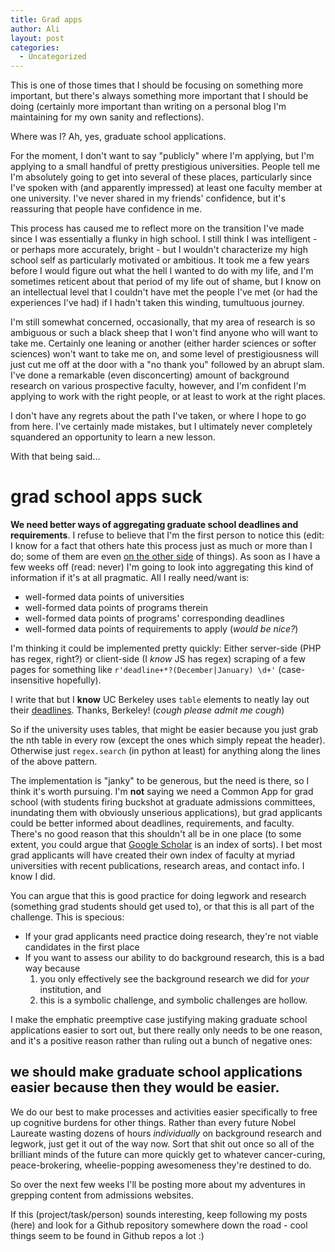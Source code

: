 ```yaml
---
title: Grad apps
author: Ali
layout: post
categories:
  - Uncategorized
---
```

This is one of those times that I should be focusing on something more important, but there's always something more important that I should be doing (certainly more important than writing on a personal blog I'm maintaining for my own sanity and reflections).

Where was I? Ah, yes, graduate school applications.

For the moment, I don't want to say "publicly" where I'm applying, but I'm applying to a small handful of pretty prestigious universities. People tell me I'm absolutely going to get into several of these places, particularly since I've spoken with (and apparently impressed) at least one faculty member at one university. I've never shared in my friends' confidence, but it's reassuring that people have confidence in me.

This process has caused me to reflect more on the transition I've made since I was essentially a flunky in high school. I still think I was intelligent - or perhaps more accurately, bright - but I wouldn't characterize my high school self as particularly motivated or ambitious. It took me a few years before I would figure out what the hell I wanted to do with my life, and I'm sometimes reticent about that period of my life out of shame, but I know on an intellectual level that I couldn't have met the people I've met (or had the experiences I've had) if I hadn't taken this winding, tumultuous journey.

I'm still somewhat concerned, occasionally, that my area of research is so ambiguous or such a black sheep that I won't find anyone who will want to take me. Certainly one leaning or another (either harder sciences or softer sciences) won't want to take me on, and some level of prestigiousness will just cut me off at the door with a "no thank you" followed by an abrupt slam. I've done a remarkable (even disconcerting) amount of background research on various prospective faculty, however, and I'm confident I'm applying to work with the right people, or at least to work at the right places.

I don't have any regrets about the path I've taken, or where I hope to go from here. I've certainly made mistakes, but I ultimately never completely squandered an opportunity to learn a new lesson.

With that being said...

# grad school apps suck

**We need better ways of aggregating graduate school deadlines and requirements**. I refuse to believe that I'm the first person to notice this (edit: I know for a fact that others hate this process just as much or more than I do; some of them are even [on the other side](//jeffhuang.com/rethinking_the_phd_application.html) of things). As soon as I have a few weeks off (read: never) I'm going to look into aggregating this kind of information if it's at all pragmatic. All I really need/want is:

- well-formed data points of universities
- well-formed data points of programs therein
- well-formed data points of programs' corresponding deadlines
- well-formed data points of requirements to apply (*would be nice?*)

I'm thinking it could be implemented pretty quickly: Either server-side (PHP has regex, right?) or client-side (I *know* JS has regex) scraping of a few pages for something like `r'deadline+*?(December|January) \d+'` (case-insensitive hopefully).

I write that but I **know** UC Berkeley uses `table` elements to neatly lay out their [deadlines](//grad.berkeley.edu/admissions/list.shtml). Thanks, Berkeley! (*cough please admit me cough*)

So if the university uses tables, that might be easier because you just grab the nth table in every row (except the ones which simply repeat the header). Otherwise just `regex.search` (in python at least) for anything along the lines of the above pattern.

The implementation is "janky" to be generous, but the need is there, so I think it's worth pursuing. I'm **not** saying we need a Common App for grad school (with students firing buckshot at graduate admissions committees, inundating them with obviously unserious applications), but grad applicants could be better informed about deadlines, requirements, and faculty. There's no good reason that this shouldn't all be in one place (to some extent, you could argue that [Google Scholar](//scholar.google.com) is an index of sorts). I bet most grad applicants will have created their own index of faculty at myriad universities with recent publications, research areas, and contact info. I know I did.

You can argue that this is good practice for doing legwork and research (something grad students should get used to), or that this is all part of the challenge. This is specious:

*   If your grad applicants need practice doing research, they're not viable candidates in the first place
*   If you want to assess our ability to do background research, this is a bad way because 
    1.  you only effectively see the background research we did for *your* institution, and
    2.  this is a symbolic challenge, and symbolic challenges are hollow.

I make the emphatic preemptive case justifying making graduate school applications easier to sort out, but there really only needs to be one reason, and it's a positive reason rather than ruling out a bunch of negative ones:

## we should make graduate school applications easier because then they would be easier.

We do our best to make processes and activities easier specifically to free up cognitive burdens for other things. Rather than every future Nobel Laureate wasting dozens of hours *individually* on background research and legwork, just get it out of the way now. Sort that shit out once so all of the brilliant minds of the future can more quickly get to whatever cancer-curing, peace-brokering, wheelie-popping awesomeness they're destined to do.

So over the next few weeks I'll be posting more about my adventures in grepping content from admissions websites.

If this (project/task/person) sounds interesting, keep following my posts (here) and look for a Github repository somewhere down the road - cool things seem to be found in Github repos a lot :)